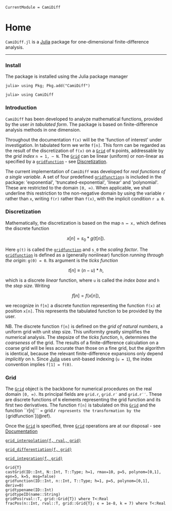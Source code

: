 ```@meta
CurrentModule = CamiDiff
```

# Home

`CamiDiff.jl` is a [Julia](http://julialang.org) package for one-dimensional finite-difference analysis. 

---

### Install

The package is installed using the Julia package manager

```
julia> using Pkg; Pkg.add("CamiDiff")

julia> using CamiDiff
```

### Introduction

`CamiDiff` has been developed to analyze mathematical functions, provided by the user 
*in tabulated form*. The package is based on finite-difference analysis methods in one dimension. 

Throughout the documentation ``f(x)`` will be the 'function of interest' under investigation. In tabulated 
form we write ``f[n]``. This form can be regarded as the result of the discretization of ``f(x)`` 
on a [`Grid`](@ref) of ``N`` points, addressable by the *grid index* ``n = 1, ⋯ N``. The [`Grid`](@ref) 
can be linear (uniform) or non-linear as specified by a [`gridfunction`](@ref) - see [Discretization](@ref).

The current implementation of `CamiDiff` was developed for *real functions of a single variable*. 
A set of four predefined [`gridfunction`](@ref)`s` is included in the package: 'exponential', 
'truncated-exponential', 'linear' and 'polynomial'. These are restricted to the domain ``[0, ∞)``. 
When applicable, we shall underline this restriction to the non-negative domain by using the variable ``r`` 
rather than ``x``, writing ``f(r)`` rather than ``f(x)``, with the implicit condition ``r ≥ 0``.

### Discretization

Mathematically, the discretization is based on the map ``n ↦ x,`` which defines the discrete function

```math
x[n] = s_0 * g(t[n]).
```

Here ``g(t)`` is called the [`gridfunction`](@ref) and ``s_0`` the *scaling factor*. The [`gridfunction`](@ref) 
is defined as a (generally nonlinear) function *running through the origin*: ``g(0) = 0``. Its argument is 
the *ticks function*

```math
t[n] ≡ (n−u) * h,
```

which is a discrete *linear* function, where ``u`` is called the *index base* and ``h`` the *step size*. Writing

```math
f[n] = f(x[n]),
```

we recognize in ``f[n]`` a discrete function representing the function ``f(x)`` at position ``x[n]``. This represents 
the tabulated function to be provided by the user. 

NB. The discrete function ``f[n]`` is defined on the *grid of natural numbers*, a uniform grid with unit step size. 
This uniformity greatly simplifies the numerical analysis. The stepsize of the *ticks function*, ``h``, determines 
the *coarseness* of the grid. The results of a finite-difference calculation on a coarse grid will be less accurate 
than those on a fine grid, but the algorithm is identical, because the relevant finite-difference expansions only 
depend *implicitly* on ``h``. Since [Julia](http://julialang.org) uses unit-based indexing (``u = 1``), the index 
convention implies ``f[1] = f(0)``.  

### Grid

The [`Grid`](@ref) object is the backbone for numerical procedures on the real domain ``[0, ∞)``. Its principal fields 
are `grid.r`, `grid.r′` and `grid.r′′`. These are discrete functions of `N` elements representing the grid function 
and its first two derivatives. The function ``f[n]`` is tabulated on this [`Grid`](@ref) and the function 
``r[n]``` = grid.r` represents the transformation by the [`gridfunction`](@ref). 

Once the [`Grid`](@ref) is specified, three [`Grid`](@ref) operations are at our disposal - see [Documentation](@ref)

[`grid_interpolation(f, rval, grid)`](@ref)

[`grid_differentiation(f, grid)`](#ref)

[`grid_integration(f, grid)`](@ref)

```@docs
Grid{T}
castGrid(ID::Int, N::Int, T::Type; h=1, rmax=10, p=5, polynom=[0,1], epn=5, k=5, msg=false)
gridfunction(ID::Int, n::Int, T::Type; h=1, p=5, polynom=[0,1], deriv=0)
gridtypename(ID::Int)
gridtypeID(name::String)
gridPos(rval::T, grid::Grid{T}) where T<:Real
fracPos(n::Int, rval::T, grid::Grid{T}; ϵ = 1e-8, k = 7) where T<:Real
```